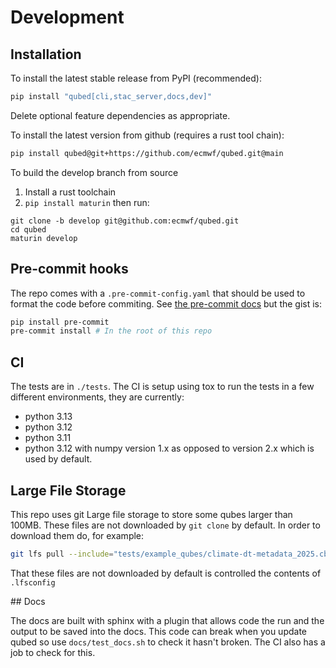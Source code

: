 # Development


## Installation

To install the latest stable release from PyPI (recommended):

```bash
pip install "qubed[cli,stac_server,docs,dev]"
```
Delete optional feature dependencies as appropriate.


To install the latest version from github (requires a rust tool chain):

```bash
pip install qubed@git+https://github.com/ecmwf/qubed.git@main
```

To build the develop branch from source
1. Install a rust toolchain
2. `pip install maturin` then run:

```
git clone -b develop git@github.com:ecmwf/qubed.git
cd qubed
maturin develop
```

## Pre-commit hooks

The repo comes with a `.pre-commit-config.yaml` that should be used to format the code before commiting. See [the pre-commit docs](https://pre-commit.com/) but the gist is:

```bash
pip install pre-commit
pre-commit install # In the root of this repo
```

## CI

The tests are in `./tests`.  The CI is setup using tox to run the tests in a few different environments, they are currently:

* python 3.13
* python 3.12
* python 3.11
* python 3.12 with numpy version 1.x as opposed to version 2.x which is used by default.


## Large File Storage

This repo uses git Large file storage to store some qubes larger than 100MB. These files are not downloaded by `git clone` by default. In order to download them do, for example:
```bash
git lfs pull --include="tests/example_qubes/climate-dt-metadata_2025.cbor" --exclude=""
```

That these files are not downloaded by default is controlled the contents of `.lfsconfig`

## Docs

The docs are built with sphinx with a plugin that allows code the run and the output to be saved into the docs. This code can break when you update qubed so use `docs/test_docs.sh` to check it hasn't broken. The CI also has a job to check for this.
